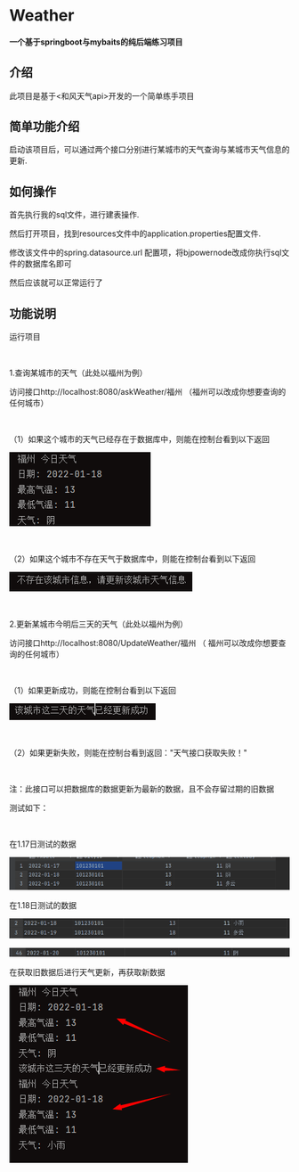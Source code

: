 # Weather   

 

####                                                            一个基于springboot与mybaits的纯后端练习项目


## 介绍
此项目是基于<和风天气api>开发的一个简单练手项目


## 简单功能介绍
<p> 启动该项目后，可以通过两个接口分别进行某城市的天气查询与某城市天气信息的更新.</p>


## 如何操作
<p>首先执行我的sql文件，进行建表操作.</p>
<p>然后打开项目，找到resources文件中的application.properties配置文件.</p>
<p>修改该文件中的spring.datasource.url  配置项，将bjpowernode改成你执行sql文件的数据库名即可</p>
<p>然后应该就可以正常运行了</p>

## 功能说明
 运行项目

<br>

 1.查询某城市的天气（此处以福州为例）

 <p>访问接口http://localhost:8080/askWeather/福州   （福州可以改成你想要查询的任何城市）
</p>
<br>

 <p>（1）如果这个城市的天气已经存在于数据库中，则能在控制台看到以下返回</p>

 ![天气查询返回](https://github.com/Anthony-L01/Picture1/raw/cedfe9cdc79c04682f11577e0674d7897c636372/Weather/OldWeather.png)

<br>

 <p>（2）如果这个城市不存在天气于数据库中，则能在控制台看到以下返回</p>
 
 ![城市不存在](https://github.com/Anthony-L01/Picture1/raw/cedfe9cdc79c04682f11577e0674d7897c636372/Weather/NoData.png)

<br>

 2.更新某城市今明后三天的天气（此处以福州为例）
 <p>访问接口http://localhost:8080/UpdateWeather/福州   （ 福州可以改成你想要查询的任何城市）</p>
<br>

 <p>（1）如果更新成功，则能在控制台看到以下返回</p>

 ![更新天气成功](https://github.com/Anthony-L01/Picture1/raw/cedfe9cdc79c04682f11577e0674d7897c636372/Weather/UpdateSuccess.png)

<br>

 <p>（2）如果更新失败，则能在控制台看到返回："天气接口获取失败！"</p>

<br>

 <p>注：此接口可以把数据库的数据更新为最新的数据，且不会存留过期的旧数据</p>
 <p>测试如下：</p>
<br>

 <p>在1.17日测试的数据</p>

![OldData](https://github.com/Anthony-L01/Picture1/raw/cedfe9cdc79c04682f11577e0674d7897c636372/Weather/OldData.png)
 <p>在1.18日测试的数据</p>
 
![NewData1](https://github.com/Anthony-L01/Picture1/raw/cedfe9cdc79c04682f11577e0674d7897c636372/Weather/NewData1.png)

![NewData2](https://github.com/Anthony-L01/Picture1/raw/cedfe9cdc79c04682f11577e0674d7897c636372/Weather/NewData2.png)

 <p>在获取旧数据后进行天气更新，再获取新数据</p>
 
![更新前后](https://github.com/Anthony-L01/Picture1/raw/cedfe9cdc79c04682f11577e0674d7897c636372/Weather/UpdateWeather.png)


